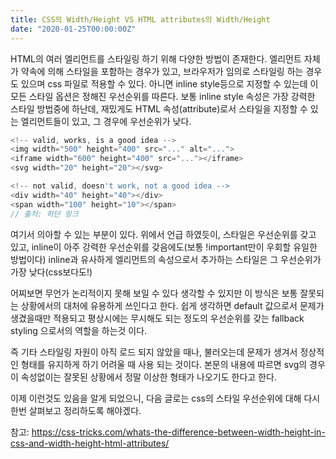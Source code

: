 ```yaml
---
title: CSS의 Width/Height VS HTML attributes의 Width/Height
date: "2020-01-25T00:00:00Z"
---
```


HTML의 여러 엘리먼트를 스타일링 하기 위해 다양한 방법이 존재한다.
엘리먼트 자체가 약속에 의해 스타일을 포함하는 경우가 있고, 브라우저가 임의로 스타일링 하는 경우도 있으며 css 파일로 적용할 수 있다. 아니면 inline style등으로 지정할 수 있는데 이 모든 스타일 옵션은 정해진 우선순위를 따른다. 보통 inline style 속성은 가장 강력한 스타일 방법중에 하난데, 재밌게도 HTML 속성(attribute)로서 스타일을 지정할 수 있는 엘리먼트들이 있고, 그 경우에 우선순위가 낮다.

```js
<!-- valid, works, is a good idea -->
<img width="500" height="400" src="..." alt="...">
<iframe width="600" height="400" src="..."></iframe>
<svg width="20" height="20"></svg>

<!-- not valid, doesn't work, not a good idea -->
<div width="40" height="40"></div>
<span width="100" height="10"></span>
// 출처: 하단 링크
```

여기서 의아할 수 있는 부분이 있다. 위에서 언급 하였듯이, 스타일은 우선순위를 갖고 있고, inline이 아주 강력한 우선순위를 갖음에도(보통 !important만이 우회할 유일한 방법이다) inline과 유사하게 엘리먼트의 속성으로서 추가하는 스타일은 그 우선순위가 가장 낮다(css보다도!)

어찌보면 무언가 논리적이지 못해 보일 수 있다 생각할 수 있지만 이 방식은 보통 잘못되는 상황에서의 대처에 유용하게 쓰인다고 한다. 쉽게 생각하면 default 값으로서 문제가 생겼을때만 적용되고 평상시에는 무시해도 되는 정도의 우선순위를 갖는 fallback styling 으로서의 역할을 하는것 이다.

즉 기타 스타일링 자원이 아직 로드 되지 않았을 때나, 불러오는데 문제가 생겨서 정상적인 형태를 유지하게 하기 어려울 때 사용 되는 것이다. 본문의 내용에 따르면 svg의 경우 이 속성없이는 잘못된 상황에서 정말 이상한 형태가 나오기도 한다고 한다.

이제 이런것도 있음을 알게 되었으니, 다음 글로는 css의 스타일 우선순위에 대해 다시 한번 살펴보고 정리하도록 해야겠다.

참고: https://css-tricks.com/whats-the-difference-between-width-height-in-css-and-width-height-html-attributes/
